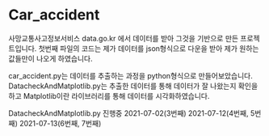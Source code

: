 # Car_accident
사망교통사고정보서비스
data.go.kr 에서 데이터를 받아 그것을 기반으로 만든 프로젝트입니다.
첫번째 파일의 코드는 제가 데이터를 json형식으로 다운을 받아 제가 원하는 값들만이 나오게 하였습니다.

car_accident.py는 데이터를 추출하는 과정을 python형식으로 만들어보았습니다.
DatacheckAndMatplotlib.py는 추출한 데이터를 통해 데이터가 잘 나왔는지 확인을 하고 Matplotlib이란 라이브러리를 통해 
데이터를 시각화하였습니다.

DatacheckAndMatplotlib.py 진행중
2021-07-02(3번째)
2021-07-12(4번째, 5번째)
2021-07-13(6번째, 7번째)
